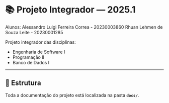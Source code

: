 # 📚 Projeto Integrador — 2025.1

Alunos:
    Alessandro Luigi Ferreira Correa - 20230003860
    Rhuan Lehmen de Souza Leite - 20230001285

Projeto integrador das disciplinas:

- Engenharia de Software I  
- Programação II  
- Banco de Dados I

---

## 📁 Estrutura

Toda a documentação do projeto está localizada na pasta **`docs/`**.
